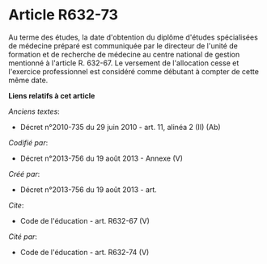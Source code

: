 # Article R632-73

Au terme des études, la date d'obtention du diplôme d'études spécialisées de médecine préparé est communiquée par le
directeur de l'unité de formation et de recherche de médecine au centre national de gestion mentionné à l'article R. 632-67.
Le versement de l'allocation cesse et l'exercice professionnel est considéré comme débutant à compter de cette même date.

**Liens relatifs à cet article**

_Anciens textes_:

  - Décret n°2010-735 du 29 juin 2010 - art. 11, alinéa 2 (II) (Ab)

_Codifié par_:

  - Décret n°2013-756 du 19 août 2013 -  Annexe (V)

_Créé par_:

  - Décret n°2013-756 du 19 août 2013 - art.

_Cite_:

  - Code de l'éducation - art. R632-67 (V)

_Cité par_:

  - Code de l'éducation - art. R632-74 (V)
